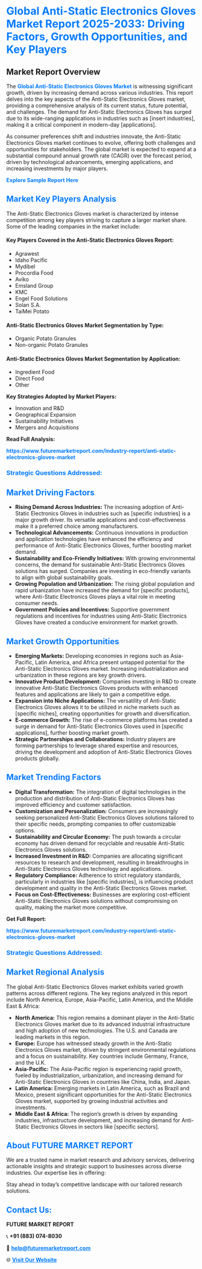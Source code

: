 <h1 style="color: #007BFF;">Global Anti-Static Electronics Gloves Market Report 2025-2033: Driving Factors, Growth Opportunities, and Key Players</h1>

<section id="overview">
<h2>Market Report Overview</h2>
<p>The <a href="https://www.futuremarketreport.com/industry-report/anti-static-electronics-gloves-market" style="color: #007BFF; text-decoration: none;"><strong>Global Anti-Static Electronics Gloves Market</strong></a> is witnessing significant growth, driven by increasing demand across various industries. This report delves into the key aspects of the Anti-Static Electronics Gloves market, providing a comprehensive analysis of its current status, future potential, and challenges. The demand for Anti-Static Electronics Gloves has surged due to its wide-ranging applications in industries such as [insert industries], making it a critical component in modern-day [applications].</p>
<p>As consumer preferences shift and industries innovate, the Anti-Static Electronics Gloves market continues to evolve, offering both challenges and opportunities for stakeholders. The global market is expected to expand at a substantial compound annual growth rate (CAGR) over the forecast period, driven by technological advancements, emerging applications, and increasing investments by major players.</p>
</section>

<section id="overview">
<p><a href="https://www.futuremarketreport.com/request-sample/reportId=37102" style="color: #007BFF; text-decoration: none;"><strong>Explore Sample Report Here</strong></a></p>
</section>

<section id="key-players">
<h2 style="color: #007BFF;">Market Key Players Analysis</h2>
<p>The Anti-Static Electronics Gloves market is characterized by intense competition among key players striving to capture a larger market share. Some of the leading companies in the market include:</p>
<h4>Key Players Covered in the Anti-Static Electronics Gloves Report:</h4>
<ul><li>Agrawest</li><li>Idaho Pacific</li><li>Mydibel</li><li>Procordia Food</li><li>Aviko</li><li>Emsland Group</li><li>KMC</li><li>Engel Food Solutions</li><li>Solan S.A.</li><li>TaiMei Potato</li></ul>
<h4>Anti-Static Electronics Gloves Market Segmentation by Type:</h4>
<ul><li>Organic Potato Granules</li><li>Non-organic Potato Granules</li></ul>

<h4>Anti-Static Electronics Gloves Market Segmentation by Application:</h4>
<ul><li>Ingredient Food</li><li>Direct Food</li><li>Other</li></ul>
<p><strong>Key Strategies Adopted by Market Players:</strong></p>
<ul>
<li>Innovation and R&D</li>
<li>Geographical Expansion</li>
<li>Sustainability Initiatives</li>
<li>Mergers and Acquisitions</li>
</ul>
</section>

<section>
<p><strong>Read Full Analysis: </strong></p><a href="https://www.futuremarketreport.com/industry-report/anti-static-electronics-gloves-market" style="color: #007BFF; text-decoration: none;"><strong>https://www.futuremarketreport.com/industry-report/anti-static-electronics-gloves-market</strong></a>
<h3 style="color: #007BFF;">Strategic Questions Addressed:</h3>
</section>

<section id="driving-factors">
<h2 style="color: #007BFF;">Market Driving Factors</h2>
<ul>
<li><strong>Rising Demand Across Industries:</strong> The increasing adoption of Anti-Static Electronics Gloves in industries such as [specific industries] is a major growth driver. Its versatile applications and cost-effectiveness make it a preferred choice among manufacturers.</li>
<li><strong>Technological Advancements:</strong> Continuous innovations in production and application technologies have enhanced the efficiency and performance of Anti-Static Electronics Gloves, further boosting market demand.</li>
<li><strong>Sustainability and Eco-Friendly Initiatives:</strong> With growing environmental concerns, the demand for sustainable Anti-Static Electronics Gloves solutions has surged. Companies are investing in eco-friendly variants to align with global sustainability goals.</li>
<li><strong>Growing Population and Urbanization:</strong> The rising global population and rapid urbanization have increased the demand for [specific products], where Anti-Static Electronics Gloves plays a vital role in meeting consumer needs.</li>
<li><strong>Government Policies and Incentives:</strong> Supportive government regulations and incentives for industries using Anti-Static Electronics Gloves have created a conducive environment for market growth.</li>
</ul>
</section>

<section id="growth-opportunities">
<h2 style="color: #007BFF;">Market Growth Opportunities</h2>
<ul>
<li><strong>Emerging Markets:</strong> Developing economies in regions such as Asia-Pacific, Latin America, and Africa present untapped potential for the Anti-Static Electronics Gloves market. Increasing industrialization and urbanization in these regions are key growth drivers.</li>
<li><strong>Innovative Product Development:</strong> Companies investing in R&D to create innovative Anti-Static Electronics Gloves products with enhanced features and applications are likely to gain a competitive edge.</li>
<li><strong>Expansion into Niche Applications:</strong> The versatility of Anti-Static Electronics Gloves allows it to be utilized in niche markets such as [specific niches], creating opportunities for growth and diversification.</li>
<li><strong>E-commerce Growth:</strong> The rise of e-commerce platforms has created a surge in demand for Anti-Static Electronics Gloves used in [specific applications], further boosting market growth.</li>
<li><strong>Strategic Partnerships and Collaborations:</strong> Industry players are forming partnerships to leverage shared expertise and resources, driving the development and adoption of Anti-Static Electronics Gloves products globally.</li>
</ul>
</section>

<section id="trending-factors">
<h2 style="color: #007BFF;">Market Trending Factors</h2>
<ul>
<li><strong>Digital Transformation:</strong> The integration of digital technologies in the production and distribution of Anti-Static Electronics Gloves has improved efficiency and customer satisfaction.</li>
<li><strong>Customization and Personalization:</strong> Consumers are increasingly seeking personalized Anti-Static Electronics Gloves solutions tailored to their specific needs, prompting companies to offer customizable options.</li>
<li><strong>Sustainability and Circular Economy:</strong> The push towards a circular economy has driven demand for recyclable and reusable Anti-Static Electronics Gloves solutions.</li>
<li><strong>Increased Investment in R&D:</strong> Companies are allocating significant resources to research and development, resulting in breakthroughs in Anti-Static Electronics Gloves technology and applications.</li>
<li><strong>Regulatory Compliance:</strong> Adherence to strict regulatory standards, particularly in industries like [specific industries], is influencing product development and quality in the Anti-Static Electronics Gloves market.</li>
<li><strong>Focus on Cost-Effectiveness:</strong> Businesses are exploring cost-efficient Anti-Static Electronics Gloves solutions without compromising on quality, making the market more competitive.</li>
</ul>
</section>

<section>
<p><strong>Get Full Report: </strong></p><a href="https://www.futuremarketreport.com/industry-report/anti-static-electronics-gloves-market" style="color: #007BFF; text-decoration: none;"><strong>https://www.futuremarketreport.com/industry-report/anti-static-electronics-gloves-market</strong></a>
<h3 style="color: #007BFF;">Strategic Questions Addressed:</h3>
</section>


<section id="regional-analysis">
<h2 style="color: #007BFF;">Market Regional Analysis</h2>
<p>The global Anti-Static Electronics Gloves market exhibits varied growth patterns across different regions. The key regions analyzed in this report include North America, Europe, Asia-Pacific, Latin America, and the Middle East & Africa:</p>
<ul>
<li><strong>North America:</strong> This region remains a dominant player in the Anti-Static Electronics Gloves market due to its advanced industrial infrastructure and high adoption of new technologies. The U.S. and Canada are leading markets in this region.</li>
<li><strong>Europe:</strong> Europe has witnessed steady growth in the Anti-Static Electronics Gloves market, driven by stringent environmental regulations and a focus on sustainability. Key countries include Germany, France, and the U.K.</li>
<li><strong>Asia-Pacific:</strong> The Asia-Pacific region is experiencing rapid growth, fueled by industrialization, urbanization, and increasing demand for Anti-Static Electronics Gloves in countries like China, India, and Japan.</li>
<li><strong>Latin America:</strong> Emerging markets in Latin America, such as Brazil and Mexico, present significant opportunities for the Anti-Static Electronics Gloves market, supported by growing industrial activities and investments.</li>
<li><strong>Middle East & Africa:</strong> The region’s growth is driven by expanding industries, infrastructure development, and increasing demand for Anti-Static Electronics Gloves in sectors like [specific sectors].</li>
</ul>
</section>

<footer>
<h2 style="color: #007BFF;">About FUTURE MARKET REPORT</h2>
<p>We are a trusted name in market research and advisory services, delivering actionable insights and strategic support to businesses across diverse industries. Our expertise lies in offering:</p>

<p>Stay ahead in today’s competitive landscape with our tailored research solutions.</p>

<h2 style="color: #007BFF;">Contact Us:</h2>
<p><strong>FUTURE MARKET REPORT</strong></p>
<p>📞 <strong>+91 (883) 074-8030</strong></p>
<p>📧 <strong><a href="mailto:help@futuremarketreport.com" style="color: #007BFF;">help@futuremarketreport.com</a></strong></p>
<p>🌐 <strong><a href="https://www.futuremarketreport.com/" style="color: #007BFF;">Visit Our Website</a></strong></p>
</footer>